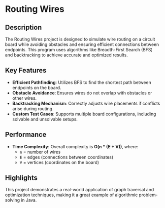 # Routing Wires

## Description
The Routing Wires project is designed to simulate wire routing on a circuit board while avoiding obstacles and ensuring efficient connections between endpoints. This program uses algorithms like Breadth-First Search (BFS) and backtracking to achieve accurate and optimized results.

## Key Features
- **Efficient Pathfinding**: Utilizes BFS to find the shortest path between endpoints on the board.
- **Obstacle Avoidance**: Ensures wires do not overlap with obstacles or other wires.
- **Backtracking Mechanism**: Correctly adjusts wire placements if conflicts arise during routing.
- **Custom Test Cases**: Supports multiple board configurations, including solvable and unsolvable setups.

## Performance
- **Time Complexity**: Overall complexity is **O(n * (E + V))**, where:
    - `n` = number of wires
    - `E` = edges (connections between coordinates)
    - `V` = vertices (coordinates on the board)

## Highlights
This project demonstrates a real-world application of graph traversal and optimization techniques, making it a great example of algorithmic problem-solving in Java.
